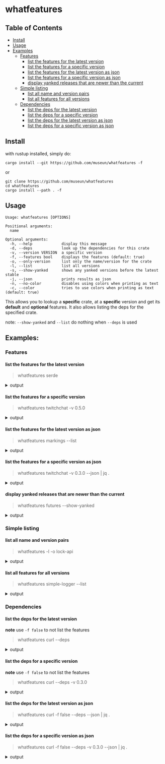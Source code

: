 # whatfeatures
## Table of Contents
- [Install](#install)
- [Usage](#usage)
- [Examples](#examples)
  * [Features](#features)
    - [list the features for the latest version](#list-the-features-for-the-latest-version)
    - [list the features for a specific version](#list-the-features-for-a-specific-version)
    - [list the features for the latest version as json](#list-the-features-for-the-latest-version-as-json)
    - [list the features for a specific version as json](#list-the-features-for-a-specific-version-as-json)
    - [display yanked releases that are newer than the current](#display-yanked-releases-that-are-newer-than-the-current)
  * [Simple listing](#simple-listing)    
    - [list all name and version pairs](#list-all-name-and-version-pairs)
    - [list all features for all versions](#list-all-features-for-all-versions)
  * [Dependencies](#dependencies)
    - [list the deps for the latest version](#list-the-deps-for-the-latest-version)
    - [list the deps for a specific version](#list-the-deps-for-a-specific-version)
    - [list the deps for the latest version as json](#list-the-deps-for-the-latest-version-as-json)
    - [list the deps for a specific version as json](#list-the-deps-for-a-specific-version-as-json)
  
## Install
with rustup installed, simply do:
```
cargo install --git https://github.com/museun/whatfeatures -f
```
or
```
git clone https://github.com/museun/whatfeatures
cd whatfeatures
cargo install --path . -f
```

## Usage
```
Usage: whatfeatures [OPTIONS]

Positional arguments:
  name

Optional arguments:
  -h, --help             display this message
  -d, --deps             look up the dependencies for this crate
  -v, --version VERSION  a specific version
  -f, --features bool    displays the features (default: true)
  -o, --only-version     list only the name/version for the crate
  -l, --list             list all versions
  -s, --show-yanked      shows any yanked versions before the latest stable
  -j, --json             prints results as json
  -n, --no-color         disables using colors when printing as text
  -c, --color            tries to use colors when printing as text (default: true)
```

This allows you to lookup a **specific** crate, at a **specific** version and get its **default** and **optional** features. It also allows listing the deps for the specified crate.

note: `--show-yanked` and `--list` do nothing when `--deps` is used

## Examples:
### Features
#### list the features for the latest version
>whatfeatures serde
<details><summary>output</summary>
    
```
serde/1.0.97
    default: std
    alloc
    derive: serde_derive
    rc
    std
    unstable
```
</details>

#### list the features for a specific version
>whatfeatures twitchchat -v 0.5.0
<details><summary>output</summary>

```
twitchchat/0.5.0
    default: all
    all: serde_hashbrown, parking_lot
    serde_hashbrown: serde, hashbrown/serde
```
</details>

#### list the features for the latest version as json
>whatfeatures markings --list
<details><summary>output</summary>

```
markings/0.1.1
  no default features
markings/0.1.0
  no default features
```
</details>

#### list the features for a specific version as json
>whatfeatures twitchchat -v 0.3.0 --json | jq .
<details><summary>output</summary>

```json
[
  {
    "features": {
      "all": [
        "serde_hashbrown",
        "parking_lot"
      ],
      "default": [
        "all"
      ],
      "serde_hashbrown": [
        "serde",
        "hashbrown/serde"
      ]
    },
    "name": "twitchchat",
    "version": "0.3.0",
    "yanked": false
  }
]
```
</details>

#### display yanked releases that are newer than the current
>whatfeatures futures --show-yanked
<details><summary>output</summary>

```
yanked: futures/0.2.3-docs-yank.4
yanked: futures/0.2.3-docs-yank.3
yanked: futures/0.2.3-docs-yank.2
yanked: futures/0.2.3-docs-yank
yanked: futures/0.2.1
yanked: futures/0.2.0
yanked: futures/0.2.0-beta
yanked: futures/0.2.0-alpha
futures/0.1.28
    default: use_std, with-deprecated
    nightly
    use_std
    with-deprecated
```
</details>

### Simple listing
#### list all name and version pairs
>whatfeatures -l -o lock-api
<details><summary>output</summary>

```
lock_api/0.3.1
yanked: lock_api/0.3.0
lock_api/0.2.0
lock_api/0.1.5
lock_api/0.1.4
lock_api/0.1.3
yanked: lock_api/0.1.2
lock_api/0.1.1
lock_api/0.1.0
```
</details>

#### list all features for all versions
>whatfeatures simple-logger --list
<details><summary>output</summary>

```
simple_logger/1.3.0
    default: colored
simple_logger/1.2.0
    default: colored
simple_logger/1.1.0
  no default features
simple_logger/1.0.1
  no default features
simple_logger/1.0.0
  no default features
simple_logger/0.5.0
  no default features
simple_logger/0.4.0
  no default features
simple_logger/0.3.1
  no default features
simple_logger/0.3.0
  no default features
simple_logger/0.1.0
  no default features
simple_logger/0.0.2
  no default features
```
</details>

### Dependencies
#### list the deps for the latest version
**note** use `-f false` to not list the features
>whatfeatures curl --deps
<details><summary>output</summary>

```
curl/0.4.22
    default: ssl
    force-system-lib-on-osx: curl-sys/force-system-lib-on-osx
    http2: curl-sys/http2
    ssl: openssl-sys, openssl-probe, curl-sys/ssl
    static-curl: curl-sys/static-curl
    static-ssl: curl-sys/static-ssl
curl/0.4.22
  normal
    curl-sys      = ^0.4.18
    kernel32-sys  = ^0.2.2  if cfg(target_env = "msvc")
    libc          = ^0.2.42
    openssl-probe = ^0.1.2  if cfg(all(unix, not(target_os = "macos")))
    openssl-sys   = ^0.9.43 if cfg(all(unix, not(target_os = "macos")))
    schannel      = ^0.1.13 if cfg(target_env = "msvc")
    socket2       = ^0.3.7
    winapi        = ^0.2.7  if cfg(windows)
  dev
    mio           = ^0.6
    mio-extras    = ^2.0.3
```
</details>

#### list the deps for a specific version
**note** use `-f false` to not list the features
>whatfeatures curl --deps -v 0.3.0
<details><summary>output</summary>

```
curl/0.3.0
  no default features
curl/0.3.0
  normal
    curl-sys    = ^0.2.0
    libc        = ^0.2
    openssl-sys = ^0.7.0 if cfg(all(unix, not(target_os = "macos")))
  dev
    mio         = ^0.5
```
</details>

#### list the deps for the latest version as json
>whatfeatures curl -f false --deps --json | jq .
<details><summary>output</summary>

```json
[
  {
    "name": "curl",
    "version": "0.4.22"
  },
  {
    "id": 751510,
    "version_id": 152547,
    "crate_id": "curl-sys",
    "req": "^0.4.18",
    "optional": false,
    "default_features": false,
    "features": [],
    "target": null,
    "kind": "normal"
  },
  {
    "id": 751517,
    "version_id": 152547,
    "crate_id": "kernel32-sys",
    "req": "^0.2.2",
    "optional": false,
    "default_features": true,
    "features": [],
    "target": "cfg(target_env = \"msvc\")",
    "kind": "normal"
  },
  {
    "id": 751511,
    "version_id": 152547,
    "crate_id": "libc",
    "req": "^0.2.42",
    "optional": false,
    "default_features": true,
    "features": [],
    "target": null,
    "kind": "normal"
  },
  {
    "id": 751515,
    "version_id": 152547,
    "crate_id": "openssl-probe",
    "req": "^0.1.2",
    "optional": true,
    "default_features": true,
    "features": [],
    "target": "cfg(all(unix, not(target_os = \"macos\")))",
    "kind": "normal"
  },
  {
    "id": 751516,
    "version_id": 152547,
    "crate_id": "openssl-sys",
    "req": "^0.9.43",
    "optional": true,
    "default_features": true,
    "features": [],
    "target": "cfg(all(unix, not(target_os = \"macos\")))",
    "kind": "normal"
  },
  {
    "id": 751518,
    "version_id": 152547,
    "crate_id": "schannel",
    "req": "^0.1.13",
    "optional": false,
    "default_features": true,
    "features": [],
    "target": "cfg(target_env = \"msvc\")",
    "kind": "normal"
  },
  {
    "id": 751512,
    "version_id": 152547,
    "crate_id": "socket2",
    "req": "^0.3.7",
    "optional": false,
    "default_features": true,
    "features": [],
    "target": null,
    "kind": "normal"
  },
  {
    "id": 751519,
    "version_id": 152547,
    "crate_id": "winapi",
    "req": "^0.2.7",
    "optional": false,
    "default_features": true,
    "features": [],
    "target": "cfg(windows)",
    "kind": "normal"
  },
  {
    "id": 751513,
    "version_id": 152547,
    "crate_id": "mio",
    "req": "^0.6",
    "optional": false,
    "default_features": true,
    "features": [],
    "target": null,
    "kind": "dev"
  },
  {
    "id": 751514,
    "version_id": 152547,
    "crate_id": "mio-extras",
    "req": "^2.0.3",
    "optional": false,
    "default_features": true,
    "features": [],
    "target": null,
    "kind": "dev"
  }
]
```
</details>

#### list the deps for a specific version as json
>whatfeatures curl -f false --deps -v 0.3.0 --json | jq .
<details><summary>output</summary>

```json
[
  {
    "name": "curl",
    "version": "0.3.0"
  },
  {
    "id": 87603,
    "version_id": 27715,
    "crate_id": "curl-sys",
    "req": "^0.2.0",
    "optional": false,
    "default_features": true,
    "features": [],
    "target": null,
    "kind": "normal"
  },
  {
    "id": 87604,
    "version_id": 27715,
    "crate_id": "libc",
    "req": "^0.2",
    "optional": false,
    "default_features": true,
    "features": [],
    "target": null,
    "kind": "normal"
  },
  {
    "id": 87606,
    "version_id": 27715,
    "crate_id": "openssl-sys",
    "req": "^0.7.0",
    "optional": false,
    "default_features": true,
    "features": [],
    "target": "cfg(all(unix, not(target_os = \"macos\")))",
    "kind": "normal"
  },
  {
    "id": 87605,
    "version_id": 27715,
    "crate_id": "mio",
    "req": "^0.5",
    "optional": false,
    "default_features": true,
    "features": [],
    "target": null,
    "kind": "dev"
  }
]
```
</details>
